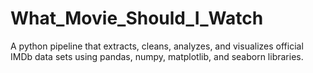 # What_Movie_Should_I_Watch
A python pipeline that extracts, cleans, analyzes, and visualizes official IMDb data sets using pandas, numpy, matplotlib, and seaborn libraries.
